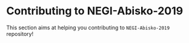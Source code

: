 # Contributing to NEGI-Abisko-2019


This section aims at helping you contributing to `NEGI-Abisko-2019` repository! 
